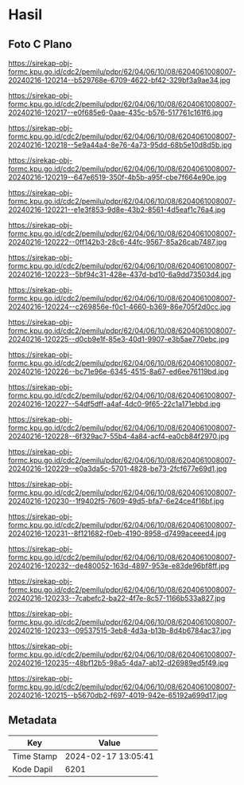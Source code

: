 # Hasil

## Foto C Plano

https://sirekap-obj-formc.kpu.go.id/cdc2/pemilu/pdpr/62/04/06/10/08/6204061008007-20240216-120214--b529768e-6709-4622-bf42-329bf3a9ae34.jpg

https://sirekap-obj-formc.kpu.go.id/cdc2/pemilu/pdpr/62/04/06/10/08/6204061008007-20240216-120217--e0f685e6-0aae-435c-b576-517761c161f6.jpg

https://sirekap-obj-formc.kpu.go.id/cdc2/pemilu/pdpr/62/04/06/10/08/6204061008007-20240216-120218--5e9a44a4-8e76-4a73-95dd-68b5e10d8d5b.jpg

https://sirekap-obj-formc.kpu.go.id/cdc2/pemilu/pdpr/62/04/06/10/08/6204061008007-20240216-120219--647e6519-350f-4b5b-a95f-cbe7f664e90e.jpg

https://sirekap-obj-formc.kpu.go.id/cdc2/pemilu/pdpr/62/04/06/10/08/6204061008007-20240216-120221--e1e3f853-9d8e-43b2-8561-4d5eaf1c76a4.jpg

https://sirekap-obj-formc.kpu.go.id/cdc2/pemilu/pdpr/62/04/06/10/08/6204061008007-20240216-120222--0ff142b3-28c6-44fc-9567-85a26cab7487.jpg

https://sirekap-obj-formc.kpu.go.id/cdc2/pemilu/pdpr/62/04/06/10/08/6204061008007-20240216-120223--5bf94c31-428e-437d-bd10-6a9dd73503d4.jpg

https://sirekap-obj-formc.kpu.go.id/cdc2/pemilu/pdpr/62/04/06/10/08/6204061008007-20240216-120224--c269856e-f0c1-4660-b369-86e705f2d0cc.jpg

https://sirekap-obj-formc.kpu.go.id/cdc2/pemilu/pdpr/62/04/06/10/08/6204061008007-20240216-120225--d0cb9e1f-85e3-40d1-9907-e3b5ae770ebc.jpg

https://sirekap-obj-formc.kpu.go.id/cdc2/pemilu/pdpr/62/04/06/10/08/6204061008007-20240216-120226--bc71e96e-6345-4515-8a67-ed6ee76119bd.jpg

https://sirekap-obj-formc.kpu.go.id/cdc2/pemilu/pdpr/62/04/06/10/08/6204061008007-20240216-120227--54df5dff-a4af-4dc0-9f65-22c1a171ebbd.jpg

https://sirekap-obj-formc.kpu.go.id/cdc2/pemilu/pdpr/62/04/06/10/08/6204061008007-20240216-120228--6f329ac7-55b4-4a84-acf4-ea0cb84f2970.jpg

https://sirekap-obj-formc.kpu.go.id/cdc2/pemilu/pdpr/62/04/06/10/08/6204061008007-20240216-120229--e0a3da5c-5701-4828-be73-2fcf677e69d1.jpg

https://sirekap-obj-formc.kpu.go.id/cdc2/pemilu/pdpr/62/04/06/10/08/6204061008007-20240216-120230--1f9402f5-7609-49d5-bfa7-6e24ce4f16bf.jpg

https://sirekap-obj-formc.kpu.go.id/cdc2/pemilu/pdpr/62/04/06/10/08/6204061008007-20240216-120231--8f121682-f0eb-4190-8958-d7499aceeed4.jpg

https://sirekap-obj-formc.kpu.go.id/cdc2/pemilu/pdpr/62/04/06/10/08/6204061008007-20240216-120232--de480052-163d-4897-953e-e83de96bf8ff.jpg

https://sirekap-obj-formc.kpu.go.id/cdc2/pemilu/pdpr/62/04/06/10/08/6204061008007-20240216-120233--7cabefc2-ba22-4f7e-8c57-1166b533a827.jpg

https://sirekap-obj-formc.kpu.go.id/cdc2/pemilu/pdpr/62/04/06/10/08/6204061008007-20240216-120233--09537515-3eb8-4d3a-b13b-8d4b6784ac37.jpg

https://sirekap-obj-formc.kpu.go.id/cdc2/pemilu/pdpr/62/04/06/10/08/6204061008007-20240216-120235--48bf12b5-98a5-4da7-ab12-d26989ed5f49.jpg

https://sirekap-obj-formc.kpu.go.id/cdc2/pemilu/pdpr/62/04/06/10/08/6204061008007-20240216-120215--b5670db2-f697-4019-942e-65192a699d17.jpg


## Metadata

| Key        | Value               |
| ---------- | ------------------- |
| Time Stamp | 2024-02-17 13:05:41 |
| Kode Dapil | 6201                |



